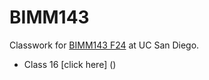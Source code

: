 # BIMM143

Classwork for [BIMM143 F24](https://bioboot.github.io/bimm143_F24/) at UC San Diego.

- Class 16 [click here] ()
